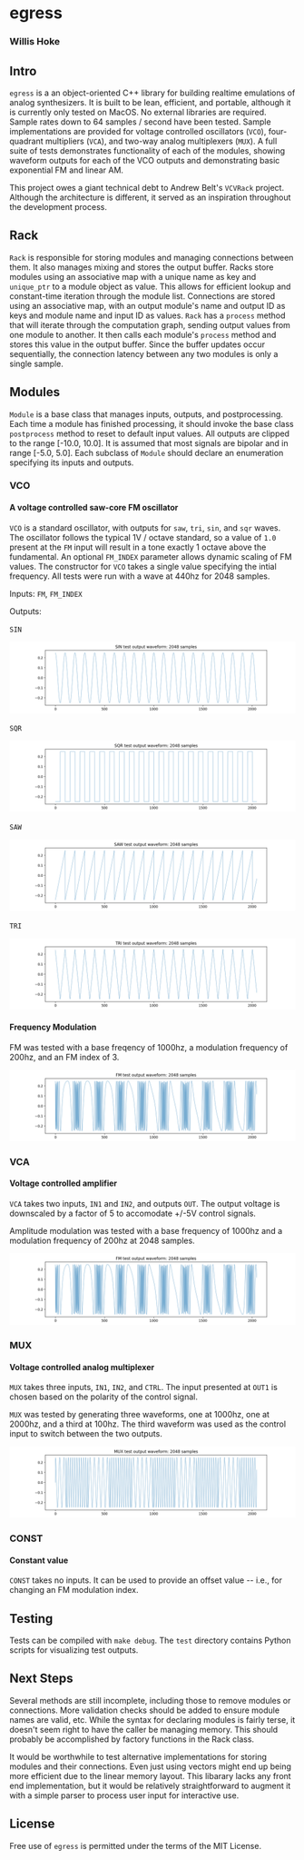 # egress

### Willis Hoke

## Intro

`egress` is a an object-oriented C++ library for building realtime emulations of analog synthesizers. It is built to be lean, efficient, and portable, although it is currently only tested on MacOS. No external libraries are required. Sample rates down to 64 samples / second have been tested. Sample implementations are provided for voltage controlled oscillators (`VCO`), four-quadrant multipliers (`VCA`), and two-way analog multiplexers (`MUX`). A full suite of tests demonstrates functionality of each of the modules, showing waveform outputs for each of the VCO outputs and demonstrating basic exponential FM and linear AM.

This project owes a giant technical debt to Andrew Belt's `VCVRack` project. Although the architecture is different, it served as an inspiration throughout the development process.

## Rack

`Rack` is responsible for storing modules and managing connections between them. It also manages mixing and stores the output buffer. Racks store modules using an associative map with a unique name as key and `unique_ptr` to a module object as value. This allows for efficient lookup and constant-time iteration through the module list. Connections are stored using an associative map, with an output module's name and output ID as keys and module name and input ID as values. `Rack` has a `process` method that will iterate through the computation graph, sending output values from one module to another. It then calls each module's `process` method and stores this value in the output buffer. Since the buffer updates occur sequentially, the connection latency between any two modules is only a single sample. 

## Modules

`Module` is a base class that manages inputs, outputs, and postprocessing. Each time a module has finished processing, it should invoke the base class `postprocess` method to reset to default input values. All outputs are clipped to the range [-10.0, 10.0]. It is assumed that most signals are bipolar and in range [-5.0, 5.0]. Each subclass of `Module` should declare an enumeration specifying its inputs and outputs.

### VCO
#### A voltage controlled saw-core FM oscillator

`VCO` is a standard oscillator, with outputs for `saw`, `tri`, `sin`, and `sqr` waves. The oscillator follows the typical 1V / octave standard, so a value of `1.0` present at the `FM` input will result in a tone exactly 1 octave above the fundamental. An optional `FM_INDEX` parameter allows dynamic scaling of FM values. The constructor for `VCO` takes a single value specifying the intial frequency. All tests were run with a wave at 440hz for 2048 samples.

Inputs: `FM`, `FM_INDEX`

Outputs: 

`SIN`

![sine](./img/testsin.png)

`SQR`

![square](./img/testsqr.png)

`SAW`

![sawtooth](./img/testsaw.png)

`TRI`

![triangle](./img/testtri.png)

#### Frequency Modulation

FM was tested with a base freqency of 1000hz, a modulation frequency of 200hz, and an FM index of 3.

![fm](./img/testfm.png)


### VCA
#### Voltage controlled amplifier

`VCA` takes two inputs, `IN1` and `IN2`, and outputs `OUT`. The output voltage is downscaled by a factor of 5 to accomodate +/-5V control signals.

Amplitude modulation was tested with a base frequency of 1000hz and a modulation frequency of 200hz at 2048 samples.

![vca](./img/testfm.png)


### MUX
#### Voltage controlled analog multiplexer

`MUX` takes three inputs, `IN1`, `IN2`, and `CTRL`. The input presented at `OUT1` is chosen based on the polarity of the control signal.

`MUX` was tested by generating three waveforms, one at 1000hz, one at 2000hz, and a third at 100hz. The third waveform was used as the control input to switch between the two outputs.

![MUX](./img/testmux.png)


### CONST
#### Constant value

`CONST` takes no inputs. It can be used to provide an offset value -- i.e., for changing an FM modulation index.

## Testing

Tests can be compiled with `make debug`. The `test` directory contains Python scripts for visualizing test outputs.

## Next Steps

Several methods are still incomplete, including those to remove modules or connections. More validation checks should be added to ensure module names are valid, etc. While the syntax for declaring modules is fairly terse, it doesn't seem right to have the caller be managing memory. This should probably be accomplished by factory functions in the Rack class.
 
It would be worthwhile to test alternative implementations for storing modules and their connections. Even just using vectors might end up being more efficient due to the linear memory layout. This libarary lacks any front end implementation, but it would be relatively straightforward to augment it with a simple parser to process user input for interactive use.

## License

Free use of `egress` is permitted under the terms of the MIT License.